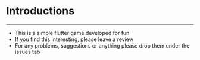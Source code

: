 # Introductions
---
- This is a simple flutter game developed for fun
- If you find this interesting, please leave a review
- For any problems, suggestions or anything please drop them under the issues tab
